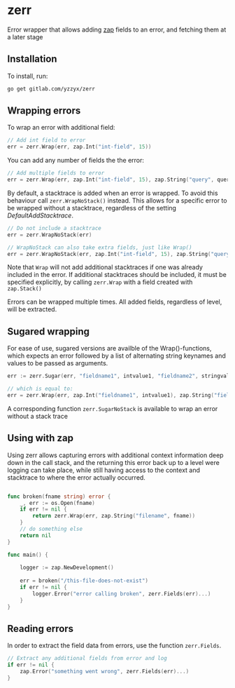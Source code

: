 zerr
====

Error wrapper that allows adding [zap](https://github.com/uber-go/zap) fields to an error, and
fetching them at a later stage

Installation
------------

To install, run:

```bash
go get gitlab.com/yzzyx/zerr
```

Wrapping errors
---------------

To wrap an error with additional field:
```go
// Add int field to error
err = zerr.Wrap(err, zap.Int("int-field", 15))
```

You can add any number of fields the the error:
```go
// Add multiple fields to error
err = zerr.Wrap(err, zap.Int("int-field", 15), zap.String("query", query), zap.Any("obj", obj))
```

By default, a stacktrace is added when an error is wrapped.
To avoid this behaviour call `zerr.WrapNoStack()` instead. This allows for a specific error to be wrapped without a stacktrace, regardless of the
  setting *DefaultAddStacktrace*.

```go
// Do not include a stacktrace
err = zerr.WrapNoStack(err)

// WrapNoStack can also take extra fields, just like Wrap()
err = zerr.WrapNoStack(err, zap.Int("int-field", 15), zap.String("query", query))
```

Note that `Wrap` will not add additional stacktraces if one was already included in the error.
If additional stacktraces should be included, it must be specified explicitly, by calling `zerr.Wrap`
with a field created with `zap.Stack()`

Errors can be wrapped multiple times. All added fields, regardless of level, will be extracted.

Sugared wrapping
----------------

For ease of use, sugared versions are availble of the Wrap()-functions, which expects an error followed by a list
of alternating string keynames and values to be passed as arguments.

```go
err := zerr.Sugar(err, "fieldname1", intvalue1, "fieldname2", stringvalue2)

// which is equal to:
err = zerr.Wrap(err, zap.Int("fieldname1", intvalue1), zap.String("fieldname2", stringvalue2))
```

A corresponding function `zerr.SugarNoStack` is available to wrap an error without a stack trace

Using with zap
--------------

Using zerr allows capturing errors with additional context information deep down in the call stack,
and the returning this error back up to a level were logging can take place,
while still having access to the context and stacktrace to where the error actually occurred.

```go

func broken(fname string) error {
    _, err := os.Open(fname)
    if err != nil {
        return zerr.Wrap(err, zap.String("filename", fname))
    }
    // do something else
    return nil
}   

func main() {
    
    logger := zap.NewDevelopment()
    
    err = broken("/this-file-does-not-exist")
    if err != nil {
        logger.Error("error calling broken", zerr.Fields(err)...)
    }
}
```


Reading errors
--------------

In order to extract the field data from errors, use the function `zerr.Fields`.

```go
// Extract any additional fields from error and log
if err != nil {
    zap.Error("something went wrong", zerr.Fields(err)...)
}
```
